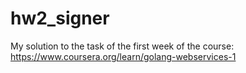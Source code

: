 # hw2_signer
My solution to the task of the first week of the course: https://www.coursera.org/learn/golang-webservices-1
